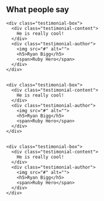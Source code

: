  <!-- testimonials -->

<div class="site-section">
  <div class="section-header">
    <h2>What people say</h2>
  </div>

    
    <div class="testimonial-box">
      <div class="testimonial-content">
        He is really cool!
      </div>
      <div class="testimonial-author">
        <img src="#" alt="">
        <h5>Ryan Bigg</h5>
        <span>Ruby Hero</span>
      </div>
    </div>


    <div class="testimonial-box">
      <div class="testimonial-content">
        He is really cool!
      </div>
      <div class="testimonial-author">
        <img src="#" alt="">
        <h5>Ryan Bigg</h5>
        <span>Ruby Hero</span>
      </div>
    </div>


    <div class="testimonial-box">
      <div class="testimonial-content">
        He is really cool!
      </div>
      <div class="testimonial-author">
        <img src="#" alt="">
        <h5>Ryan Bigg</h5>
        <span>Ruby Hero</span>
      </div>
    </div>

</main>